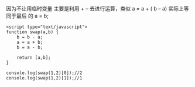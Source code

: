因为不让用临时变量
主要是利用 + – 去进行运算，类似 a = a + ( b – a) 实际上等同于最后 的 a = b;


```
<script type="text/javascript">
function swap(a,b) {
    b = b - a;
    a = a + b;
    b = a - b;

    return [a,b];
}

console.log(swap(1,2)[0]);//2
console.log(swap(1,2)[1]);//1

```
